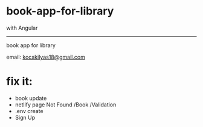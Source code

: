 # book-app-for-library

with Angular

<hr/>
book app for library

email: kocakilyas18@gmail.com


# fix it:

* book update
* netlify page Not Found /Book /Validation
* .env create
* Sign Up
